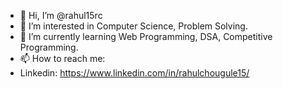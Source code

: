 - 👋 Hi, I’m @rahul15rc
- 👀 I’m interested in Computer Science, Problem Solving.
- 🌱 I’m currently learning Web Programming, DSA, Competitive Programming.
- 📫 How to reach me:
- Linkedin: https://www.linkedin.com/in/rahulchougule15/
